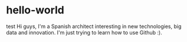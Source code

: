 # hello-world
test
Hi guys, I'm a Spanish architect interesting in new technologies, big data and innovation. I'm just trying to learn how to use Github :).
